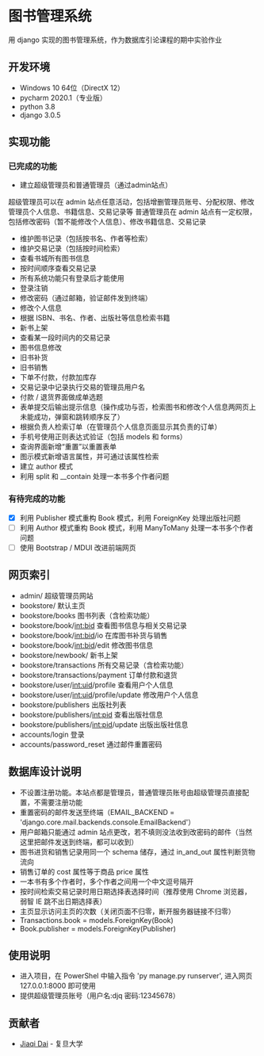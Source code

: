 # 图书管理系统

用 django 实现的图书管理系统，作为数据库引论课程的期中实验作业

## 开发环境

- Windows 10 64位（DirectX 12）
- pycharm 2020.1（专业版）
- python 3.8
- django 3.0.5

## 实现功能

### 已完成的功能

- 建立超级管理员和普通管理员（通过admin站点）

超级管理员可以在 admin 站点任意活动，包括增删管理员账号、分配权限、修改管理员个人信息、书籍信息、交易记录等
普通管理员在 admin 站点有一定权限，包括修改密码（暂不能修改个人信息）、修改书籍信息、交易记录

- 维护图书记录（包括按书名、作者等检索）
- 维护交易记录（包括按时间检索）
- 查看书城所有图书信息
- 按时间顺序查看交易记录
- 所有系统功能只有登录后才能使用
- 登录注销
- 修改密码（通过邮箱，验证邮件发到终端）
- 修改个人信息
- 根据 ISBN、书名、作者、出版社等信息检索书籍
- 新书上架
- 查看某一段时间内的交易记录
- 图书信息修改
- 旧书补货
- 旧书销售
- 下单不付款，付款加库存
- 交易记录中记录执行交易的管理员用户名
- 付款 / 退货界面做成单选题
- 表单提交后输出提示信息（操作成功与否，检索图书和修改个人信息两网页上未能成功，弹窗和跳转顺序反了）
- 根据负责人检索订单（在管理员个人信息页面显示其负责的订单）
- 手机号使用正则表达式验证（包括 models 和 forms）
- 查询界面新增“重置”以重置表单
- 图示模式新增语言属性，并可通过该属性检索
- 建立 author 模式
- 利用 split 和 __contain 处理一本书多个作者问题

### 有待完成的功能

- [x] 利用 Publisher 模式重构 Book 模式，利用 ForeignKey 处理出版社问题
- [ ] 利用 Author 模式重构 Book 模式，利用 ManyToMany 处理一本书多个作者问题
- [ ] 使用 Bootstrap / MDUI 改进前端网页

## 网页索引

- admin/ 超级管理员网站
- bookstore/ 默认主页
- bookstore/books 图书列表（含检索功能）
- bookstore/book/<int:bid> 查看图书信息与相关交易记录
- bookstore/book/<int:bid>/io 在库图书补货与销售
- bookstore/book/<int:bid>/edit 修改图书信息
- bookstore/newbook/ 新书上架
- bookstore/transactions 所有交易记录（含检索功能）
- bookstore/transactions/payment 订单付款和退货
- bookstore/user/<int:uid>/profile 查看用户个人信息
- bookstore/user/<int:uid>/profile/update 修改用户个人信息
- bookstore/publishers 出版社列表
- bookstore/publishers/<int:pid> 查看出版社信息
- bookstore/publishers/<int:pid>/update 出版出版社信息
- accounts/login 登录
- accounts/password_reset 通过邮件重置密码

## 数据库设计说明

- 不设置注册功能。本站点都是管理员，普通管理员账号由超级管理员直接配置，不需要注册功能
- 重置密码的邮件发送至终端（EMAIL_BACKEND = 'django.core.mail.backends.console.EmailBackend'）
- 用户邮箱只能通过 admin 站点更改，若不填则没法收到改密码的邮件（当然这里把邮件发送到终端，都可以收到）
- 图书进货和销售记录用同一个 schema 储存，通过 in_and_out 属性判断货物流向
- 销售订单的 cost 属性等于商品 price 属性
- 一本书有多个作者时，多个作者之间用一个中文逗号隔开
- 按时间检索交易记录时用日期选择表选择时间（推荐使用 Chrome 浏览器，弱智 IE 跳不出日期选择表）
- 主页显示访问主页的次数（关闭页面不归零，断开服务器链接不归零）
- Transactions.book = models.ForeignKey(Book)
- Book.publisher = models.ForeignKey(Publisher)

## 使用说明

- 进入项目，在 PowerShel 中输入指令 'py manage.py runserver', 进入网页 127.0.0.1:8000 即可使用
- 提供超级管理员账号（用户名:djq 密码:12345678）

## 贡献者

- [Jiaqi Dai](https://github.com/jqdai) - 复旦大学
